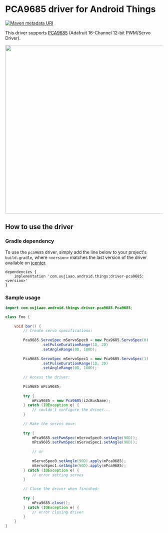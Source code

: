 # PCA9685 driver for Android Things

[![Maven metadata URI](https://img.shields.io/maven-metadata/v/http/jcenter.bintray.com/com/xujiaao/android/things/driver-pca9685/maven-metadata.xml.svg)](http://jcenter.bintray.com/com/xujiaao/android/things/driver-pca9685/maven-metadata.xml)

This driver supports [PCA9685](https://www.adafruit.com/product/815) (Adafruit 16-Channel 12-bit PWM/Servo Driver).

<img src="https://cdn-shop.adafruit.com/1200x900/815-04.jpg" width="540px" height="auto" />


## How to use the driver

### Gradle dependency

To use the `pca9685` driver, simply add the line below to your project's `build.gradle`, where `<version>` matches the 
last version of the driver available on [jcenter][jcenter].

````
dependencies {
    implementation 'com.xujiaao.android.things:driver-pca9685:<version>'
}
````


### Sample usage

````java
import com.xujiaao.android.things.driver.pca9685.Pca9685;

class Foo {
    
    void bar() {
        // Create servo specifications:
        
        Pca9685.ServoSpec mServoSpec0 = new Pca9685.ServoSpec(0)
                .setPulseDurationRange(1D, 2D)
                .setAngleRange(0D, 180D);
        
        Pca9685.ServoSpec mServoSpec1 = new Pca9685.ServoSpec(1)
                .setPulseDurationRange(1D, 2D)
                .setAngleRange(0D, 180D);
        
        // Access the driver:
        
        Pca9685 mPca9685;
        
        try {
            mPca9685 = new Pca9685(i2cBusName);
        } catch (IOException e) {
            // couldn't configure the driver...
        }
        
        // Make the servos move:
        
        try {
            mPca9685.setPwmSpec(mServoSpec0.setAngle(90D));
            mPca9685.setPwmSpec(mServoSpec1.setAngle(90D));
        
            // or
        
            mServoSpec0.setAngle(90D).apply(mPca9685);
            mServoSpec1.setAngle(90D).apply(mPca9685);
        } catch (IOException e) {
            // error setting servos
        }
        
        // Close the driver when finished:
        
        try {
            mPca9685.close();
        } catch (IOException e) {
            // error closing driver
        }
    }
}
````


[jcenter]: https://bintray.com/xujiaao/android-things/driver-pca9685/_latestVersion
